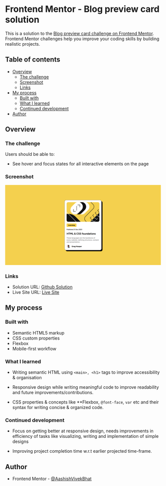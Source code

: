 # Frontend Mentor - Blog preview card solution

This is a solution to the [Blog preview card challenge on Frontend Mentor](https://www.frontendmentor.io/challenges/blog-preview-card-ckPaj01IcS). Frontend Mentor challenges help you improve your coding skills by building realistic projects. 

## Table of contents

- [Overview](#overview)
  - [The challenge](#the-challenge)
  - [Screenshot](#screenshot)
  - [Links](#links)
- [My process](#my-process)
  - [Built with](#built-with)
  - [What I learned](#what-i-learned)
  - [Continued development](#continued-development)
- [Author](#author)


## Overview

### The challenge

Users should be able to:

- See hover and focus states for all interactive elements on the page

### Screenshot

![](./assets/images/Desktop_view.PNG)


### Links

- Solution URL: [Github Solution](https://github.com/AashishVivekBhat/blog_preview)
- Live Site URL: [Live Site](https://your-live-site-url.com)

## My process

### Built with

- Semantic HTML5 markup
- CSS custom properties
- Flexbox
- Mobile-first workflow


### What I learned

- Writing semantic HTML using ```<main>, <h1>``` tags to improve accessibility & organisation

- Responsive design while writing meaningful code to improve readability and future improvements/contributions.

- CSS properties & concepts like **Flexbox, ```@font-face```, ```var``` etc and their syntax for writing concise & organized code.


### Continued development

- Focus on getting better at responsive design, needs improvements in efficiency of tasks like visualizing, writing and implementation of simple designs

- Improving project completion time w.r.t earlier projected time-frame.

## Author

- Frontend Mentor - [@AashishVivekBhat](https://www.frontendmentor.io/profile/aashishvivekbhat)

